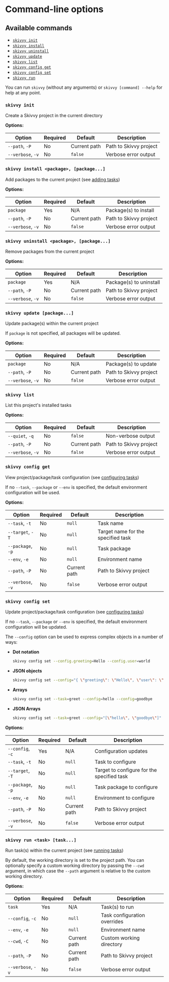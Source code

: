 # Command-line options

## Available commands

- [`skivvy init`](#init)
- [`skivvy install`](#install)
- [`skivvy uninstall`](#uninstall)
- [`skivvy update`](#update)
- [`skivvy list`](#list)
- [`skivvy config get`](#config-get)
- [`skivvy config set`](#config-set)
- [`skivvy run`](#run)

You can run `skivvy` (without any arguments) or `skivvy [command] --help` for help at any point.


<a name="init"></a>
### `skivvy init`

Create a Skivvy project in the current directory

**Options:**

| Option | Required | Default | Description |
| ------ | -------- | ------- | ----------- |
| `--path`, `-P` | No | Current path | Path to Skivvy project |
| `--verbose`, `-v` | No | `false` | Verbose error output |


<a name="install"></a>
### `skivvy install <package>, [package...]`

Add packages to the current project (see [adding tasks](guide/01-adding-tasks.md))

**Options:**

| Option | Required | Default | Description |
| ------ | -------- | ------- | ----------- |
| `package` | Yes | N/A | Package(s) to install |
| `--path`, `-P` | No | Current path | Path to Skivvy project |
| `--verbose`, `-v` | No | `false` | Verbose error output |


<a name="uninstall"></a>
### `skivvy uninstall <package>, [package...]`

Remove packages from the current project

**Options:**

| Option | Required | Default | Description |
| ------ | -------- | ------- | ----------- |
| `package` | Yes | N/A | Package(s) to uninstall |
| `--path`, `-P` | No | Current path | Path to Skivvy project |
| `--verbose`, `-v` | No | `false` | Verbose error output |


<a name="update"></a>
### `skivvy update [package...]`

Update package(s) within the current project

If `package` is not specified, all packages will be updated.

**Options:**

| Option | Required | Default | Description |
| ------ | -------- | ------- | ----------- |
| `package` | No | N/A | Package(s) to update |
| `--path`, `-P` | No | Current path | Path to Skivvy project |
| `--verbose`, `-v` | No | `false` | Verbose error output |


<a name="list"></a>
### `skivvy list`

List this project's installed tasks

**Options:**

| Option | Required | Default | Description |
| ------ | -------- | ------- | ----------- |
| `--quiet`, `-q` | No | `false` | Non-verbose output |
| `--path`, `-P` | No | Current path | Path to Skivvy project |
| `--verbose`, `-v` | No | `false` | Verbose error output |


<a name="config-get"></a>
### `skivvy config get`

View project/package/task configuration (see [configuring tasks](guide/03-configuring-tasks.md))

If no `--task`, `--package` or `--env` is specified, the default environment configuration will be used.

**Options:**

| Option | Required | Default | Description |
| ------ | -------- | ------- | ----------- |
| `--task`, `-t` | No | `null` | Task name |
| `--target`, `-T` | No | `null` | Target name for the specified task |
| `--package`, `-p` | No | `null` | Task package |
| `--env`, `-e` | No | `null` | Environment name |
| `--path`, `-P` | No | Current path | Path to Skivvy project |
| `--verbose`, `-v` | No | `false` | Verbose error output |


<a name="config-set"></a>
### `skivvy config set`

Update project/package/task configuration (see [configuring tasks](guide/03-configuring-tasks.md))

If no `--task`, `--package` or `--env` is specified, the default environment configuration will be updated.

The `--config` option can be used to express complex objects in a number of ways:

- **Dot notation**

	```bash
	skivvy config set --config.greeting=Hello --config.user=world
	```

- **JSON objects**

	```bash
	skivvy config set --config="{ \"greeting\": \"Hello\", \"user\": \"world\" }"
	```

- **Arrays**

	```bash
	skivvy config set --task=greet --config=hello --config=goodbye
	```

- **JSON Arrays**

	```bash
	skivvy config set --task=greet --config="[\"hello\", \"goodbye\"]"
	```

**Options:**

| Option | Required | Default | Description |
| ------ | -------- | ------- | ----------- |
| `--config`, `-c` | Yes | N/A | Configuration updates |
| `--task`, `-t` | No | `null` | Task to configure |
| `--target`, `-T` | No | `null` | Target to configure for the specified task |
| `--package`, `-p` | No | `null` | Task package to configure |
| `--env`, `-e` | No | `null` | Environment to configure |
| `--path`, `-P` | No | Current path | Path to Skivvy project |
| `--verbose`, `-v` | No | `false` | Verbose error output |


<a name="run"></a>
### `skivvy run <task> [task...]`

Run task(s) within the current project (see [running tasks](guide/02-running-tasks.md))

By default, the working directory is set to the project path. You can optionally specify a custom working directory by passing the `--cwd` argument, in which case the `--path` argument is relative to the custom working directory.

**Options:**

| Option | Required | Default | Description |
| ------ | -------- | ------- | ----------- |
| `task` | Yes | N/A | Task(s) to run |
| `--config`, `-c` | No |`null` | Task configuration overrides |
| `--env`, `-e` | No | `null` | Environment name |
| `--cwd`, `-C` | No | Current path | Custom working directory |
| `--path`, `-P` | No | Current path | Path to Skivvy project |
| `--verbose`, `-v` | No | `false` | Verbose error output |


